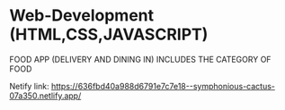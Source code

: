 # Web-Development (HTML,CSS,JAVASCRIPT)

FOOD APP (DELIVERY AND DINING IN)
INCLUDES THE CATEGORY OF FOOD

Netify link: https://636fbd40a988d6791e7c7e18--symphonious-cactus-07a350.netlify.app/
